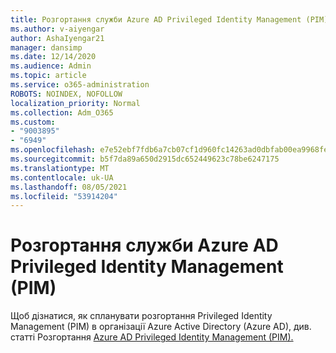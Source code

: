```yaml
---
title: Розгортання служби Azure AD Privileged Identity Management (PIM)
ms.author: v-aiyengar
author: AshaIyengar21
manager: dansimp
ms.date: 12/14/2020
ms.audience: Admin
ms.topic: article
ms.service: o365-administration
ROBOTS: NOINDEX, NOFOLLOW
localization_priority: Normal
ms.collection: Adm_O365
ms.custom:
- "9003895"
- "6949"
ms.openlocfilehash: e7e52ebf7fdb6a7cb07cf1d960fc14263ad0dbfab00ea9968feabbfa4b05c975
ms.sourcegitcommit: b5f7da89a650d2915dc652449623c78be6247175
ms.translationtype: MT
ms.contentlocale: uk-UA
ms.lasthandoff: 08/05/2021
ms.locfileid: "53914204"
---
```

# <a name="deploy-azure-ad-privileged-identity-management-pim"></a>Розгортання служби Azure AD Privileged Identity Management (PIM)

Щоб дізнатися, як спланувати розгортання Privileged Identity Management (PIM) в організації Azure Active Directory (Azure AD), див. статті Розгортання [Azure AD Privileged Identity Management (PIM).](https://go.microsoft.com/fwlink/?linkid=2132095)